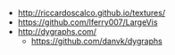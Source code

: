 

* http://riccardoscalco.github.io/textures/
* https://github.com/lferry007/LargeVis
* http://dygraphs.com/
  * https://github.com/danvk/dygraphs


